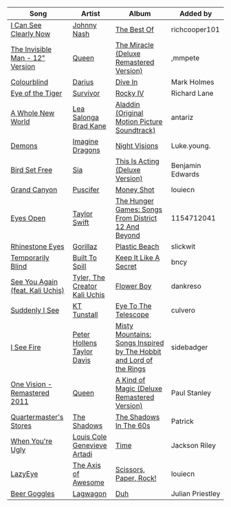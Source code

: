 | Song | Artist | Album | Added by |
|-|-|-|-|
| [I Can See Clearly Now](https://open.spotify.com/track/30SCXVFyQGOFMdKnbgJS18) | [Johnny Nash](https://open.spotify.com/artist/0nAVvgfE9yI4DwvMiYwk8a) | [The Best Of](https://open.spotify.com/album/0aBgqFsQmUQGw8emDAjNt4) | richcooper101 |
| [The Invisible Man - 12" Version](https://open.spotify.com/track/3aYwL1tK7n0HwoDCXcnF3W) | [Queen](https://open.spotify.com/artist/1dfeR4HaWDbWqFHLkxsg1d) | [The Miracle (Deluxe Remastered Version)](https://open.spotify.com/album/0kCPII9EM5eqHHCRo1EVjs) | ,mmpete |
| [Colourblind](https://open.spotify.com/track/4GPwz80qwxmxX2D2vujUnR) | [Darius](https://open.spotify.com/artist/5mP5Rp8gRkB3tdxl2g9Smg) | [Dive In](https://open.spotify.com/album/0CnOxHrPgaaAsqNjW8FIkG) | Mark Holmes |
| [Eye of the Tiger](https://open.spotify.com/track/2KH16WveTQWT6KOG9Rg6e2) | [Survivor](https://open.spotify.com/artist/26bcq2nyj5GB7uRr558iQg) | [Rocky IV](https://open.spotify.com/album/3t3BbpFJiGcXl4jI5CRLLA) | Richard Lane |
| [A Whole New World](https://open.spotify.com/track/5VIfacsWytkcgr7aTt8Tql) | [Lea Salonga](https://open.spotify.com/artist/1GlMjIezcLwV3OFlX0uXOv)<br>[Brad Kane](https://open.spotify.com/artist/3dAzSJ9lQnJSq5Z0OgDBep) | [Aladdin (Original Motion Picture Soundtrack)](https://open.spotify.com/album/29EiOQJnxWlX5nVOWQpu3u) | antariz |
| [Demons](https://open.spotify.com/track/3LlAyCYU26dvFZBDUIMb7a) | [Imagine Dragons](https://open.spotify.com/artist/53XhwfbYqKCa1cC15pYq2q) | [Night Visions](https://open.spotify.com/album/6htgf3qv7vGcsdxLCDxKp8) | Luke.young. |
| [Bird Set Free](https://open.spotify.com/track/6MowG7MRVgPfGlCMsXKMJ2) | [Sia](https://open.spotify.com/artist/5WUlDfRSoLAfcVSX1WnrxN) | [This Is Acting (Deluxe Version)](https://open.spotify.com/album/2eV6DIPDnGl1idcjww6xyX) | Benjamin Edwards |
| [Grand Canyon](https://open.spotify.com/track/05jMuaOV7rzHPuGyrX6Alc) | [Puscifer](https://open.spotify.com/artist/2pAajGWerK3ghwToNWFENS) | [Money Shot](https://open.spotify.com/album/3fb2z5LGbkUK02bWiGSMxf) | louiecn |
| [Eyes Open](https://open.spotify.com/track/6KEemo78n0RnCQWKkeOdXz) | [Taylor Swift](https://open.spotify.com/artist/06HL4z0CvFAxyc27GXpf02) | [The Hunger Games: Songs From District 12 And Beyond](https://open.spotify.com/album/6FeANe1ewmN6sY0VY0qfyI) | 1154712041 |
| [Rhinestone Eyes](https://open.spotify.com/track/1foMv2HQwfQ2vntFf9HFeG) | [Gorillaz](https://open.spotify.com/artist/3AA28KZvwAUcZuOKwyblJQ) | [Plastic Beach](https://open.spotify.com/album/2dIGnmEIy1WZIcZCFSj6i8) | slickwit |
| [Temporarily Blind](https://open.spotify.com/track/5Q4hsDbyZq7t8Yktlmdjap) | [Built To Spill](https://open.spotify.com/artist/3kbBWco9PZ5eSQsNScwG6U) | [Keep It Like A Secret](https://open.spotify.com/album/2PKZhfPrgMmK5zug2pqdHA) | bncy |
| [See You Again (feat. Kali Uchis)](https://open.spotify.com/track/7KA4W4McWYRpgf0fWsJZWB) | [Tyler, The Creator](https://open.spotify.com/artist/4V8LLVI7PbaPR0K2TGSxFF)<br>[Kali Uchis](https://open.spotify.com/artist/1U1el3k54VvEUzo3ybLPlM) | [Flower Boy](https://open.spotify.com/album/2nkto6YNI4rUYTLqEwWJ3o) | dankreso |
| [Suddenly I See](https://open.spotify.com/track/5p9XWUdvbUzmPCukOmwoU3) | [KT Tunstall](https://open.spotify.com/artist/5zzrJD2jXrE9dZ1AklRFcL) | [Eye To The Telescope](https://open.spotify.com/album/3j70PDKieTWQAwas3bPHRZ) | culvero |
| [I See Fire](https://open.spotify.com/track/3GDHe8EwGQMxDE1QuPitvw) | [Peter Hollens](https://open.spotify.com/artist/7EIbKyiLnEJ1Y074UIUyZJ)<br>[Taylor Davis](https://open.spotify.com/artist/1pd7oUxEoJGuibO5UNhsxB) | [Misty Mountains: Songs Inspired by The Hobbit and Lord of the Rings](https://open.spotify.com/album/4GYDt4IqU8EZ6KJLHpPuOK) | sidebadger |
| [One Vision - Remastered 2011](https://open.spotify.com/track/6c359yP0zdP6HVwN2ybZbQ) | [Queen](https://open.spotify.com/artist/1dfeR4HaWDbWqFHLkxsg1d) | [A Kind of Magic (Deluxe Remastered Version)](https://open.spotify.com/album/6QYnikkyKvjmFtTiZVeCW7) | Paul Stanley |
| [Quartermaster's Stores](https://open.spotify.com/track/1IC6ncAIFtuKYkkASed90g) | [The Shadows](https://open.spotify.com/artist/03hfAxVdAWj7kxDnSG0fLD) | [The Shadows In The 60s](https://open.spotify.com/album/53YDjcn6gQGYoMJcQ1rRmd) | Patrick |
| [When You're Ugly](https://open.spotify.com/track/5MICQHW1Xlf2GdpCTBRkBO) | [Louis Cole](https://open.spotify.com/artist/6uIst176jhzooPMetg2rtH)<br>[Genevieve Artadi](https://open.spotify.com/artist/4FGpdN4lqGwjrFx9f2E1RI) | [Time](https://open.spotify.com/album/4q7Vlq4jpP8cDa9djBRqtN) | Jackson Riley |
| [LazyEye](https://open.spotify.com/track/1n0tsaVOjN0JZvUKW6hcyb) | [The Axis of Awesome](https://open.spotify.com/artist/1oKEwFVWeM8KoMK8p5pOoe) | [Scissors, Paper, Rock!](https://open.spotify.com/album/6u6Fsb9Sq93ITKUAZ6sojG) | louiecn |
| [Beer Goggles](https://open.spotify.com/track/0vooZQV7hUF8EIMOcIos6F) | [Lagwagon](https://open.spotify.com/artist/66riGCPfih1Xqk81dDvpvf) | [Duh](https://open.spotify.com/album/4dozi9MXMCXoyIOLtOQJqZ) | Julian Priestley |